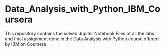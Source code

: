 # Data_Analysis_with_Python_IBM_Coursera
This repository contains the solved Jupiter Notebook Files of all the labs and final assignment done in the Data Analysis with Python course offered by IBM on Coursera
